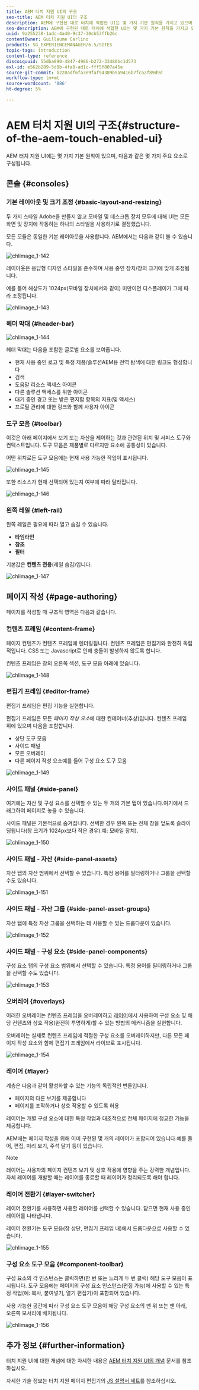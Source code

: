 ```yaml
---
title: AEM 터치 지원 UI의 구조
seo-title: AEM 터치 지원 UI의 구조
description: AEM에 구현된 대로 터치에 적합한 UI는 몇 가지 기본 원칙을 가지고 있으며 몇 가지 주요 요소로 구성됩니다
seo-description: AEM에 구현된 대로 터치에 적합한 UI는 몇 가지 기본 원칙을 가지고 있으며 몇 가지 주요 요소로 구성됩니다
uuid: 9a255238-1adc-4a40-9c37-30cb53ffb26c
contentOwner: Guillaume Carlino
products: SG_EXPERIENCEMANAGER/6.5/SITES
topic-tags: introduction
content-type: reference
discoiquuid: 55dba890-4847-4986-b272-33480bc1d573
exl-id: e562b289-5d8b-4fa8-ad1c-fff5f807a45e
source-git-commit: b220adf6fa3e9faf94389b9a9416b7fca2f89d9d
workflow-type: tm+mt
source-wordcount: '886'
ht-degree: 5%

---
```


# AEM 터치 지원 UI의 구조{#structure-of-the-aem-touch-enabled-ui}

AEM 터치 지원 UI에는 몇 가지 기본 원칙이 있으며, 다음과 같은 몇 가지 주요 요소로 구성됩니다.

## 콘솔 {#consoles}

### 기본 레이아웃 및 크기 조정 {#basic-layout-and-resizing}

두 가지 스타일 Adobe을 만들지 않고 모바일 및 데스크톱 장치 모두에 대해 UI는 모든 화면 및 장치에 작동하는 하나의 스타일을 사용하기로 결정했습니다.

모든 모듈은 동일한 기본 레이아웃을 사용합니다. AEM에서는 다음과 같이 볼 수 있습니다.

![chlimage_1-142](assets/chlimage_1-142.png)

레이아웃은 응답형 디자인 스타일을 준수하며 사용 중인 장치/창의 크기에 맞게 조정됩니다.

예를 들어 해상도가 1024px(모바일 장치에서와 같이) 미만이면 디스플레이가 그에 따라 조정됩니다.

![chlimage_1-143](assets/chlimage_1-143.png)

### 헤더 막대 {#header-bar}

![chlimage_1-144](assets/chlimage_1-144.png)

헤더 막대는 다음을 포함한 글로벌 요소를 보여줍니다.

* 현재 사용 중인 로고 및 특정 제품/솔루션AEM용 전역 탐색에 대한 링크도 형성합니다
* 검색
* 도움말 리소스 액세스 아이콘
* 다른 솔루션 액세스를 위한 아이콘
* 대기 중인 경고 또는 받은 편지함 항목의 지표(및 액세스)
* 프로필 관리에 대한 링크와 함께 사용자 아이콘

### 도구 모음 {#toolbar}

이것은 아래 페이지에서 보기 또는 자산을 제어하는 것과 관련된 위치 및 서피스 도구와 컨텍스트입니다. 도구 모음은 제품별로 다르지만 요소에 공통성이 있습니다.

어떤 위치로든 도구 모음에는 현재 사용 가능한 작업이 표시됩니다.

![chlimage_1-145](assets/chlimage_1-145.png)

또한 리소스가 현재 선택되어 있는지 여부에 따라 달라집니다.

![chlimage_1-146](assets/chlimage_1-146.png)

### 왼쪽 레일 {#left-rail}

왼쪽 레일은 필요에 따라 열고 숨길 수 있습니다.

* **타임라인**
* **참조**
* **필터**

기본값은 **컨텐츠 전용**(레일 숨김)입니다.

![chlimage_1-147](assets/chlimage_1-147.png)

## 페이지 작성 {#page-authoring}

페이지를 작성할 때 구조적 영역은 다음과 같습니다.

### 컨텐츠 프레임 {#content-frame}

페이지 컨텐츠가 컨텐츠 프레임에 렌더링됩니다. 컨텐츠 프레임은 편집기와 완전히 독립적입니다. CSS 또는 Javascript로 인해 충돌이 발생하지 않도록 합니다.

컨텐츠 프레임은 창의 오른쪽 섹션, 도구 모음 아래에 있습니다.

![chlimage_1-148](assets/chlimage_1-148.png)

### 편집기 프레임 {#editor-frame}

편집기 프레임은 편집 기능을 실현합니다.

편집기 프레임은 모든 *페이지 작성 요소*&#x200B;에 대한 컨테이너(추상)입니다. 컨텐츠 프레임 위에 있으며 다음을 포함합니다.

* 상단 도구 모음
* 사이드 패널
* 모든 오버레이
* 다른 페이지 작성 요소예를 들어 구성 요소 도구 모음

![chlimage_1-149](assets/chlimage_1-149.png)

### 사이드 패널 {#side-panel}

여기에는 자산 및 구성 요소를 선택할 수 있는 두 개의 기본 탭이 있습니다.여기에서 드래그하여 페이지로 놓을 수 있습니다.

사이드 패널은 기본적으로 숨겨집니다. 선택한 경우 왼쪽 또는 전체 창을 덮도록 슬라이딩됩니다(창 크기가 1024px보다 작은 경우).예: 모바일 장치).

![chlimage_1-150](assets/chlimage_1-150.png)

### 사이드 패널 - 자산 {#side-panel-assets}

자산 탭의 자산 범위에서 선택할 수 있습니다. 특정 용어를 필터링하거나 그룹을 선택할 수도 있습니다.

![chlimage_1-151](assets/chlimage_1-151.png)

### 사이드 패널 - 자산 그룹 {#side-panel-asset-groups}

자산 탭에 특정 자산 그룹을 선택하는 데 사용할 수 있는 드롭다운이 있습니다.

![chlimage_1-152](assets/chlimage_1-152.png)

### 사이드 패널 - 구성 요소 {#side-panel-components}

구성 요소 탭의 구성 요소 범위에서 선택할 수 있습니다. 특정 용어를 필터링하거나 그룹을 선택할 수도 있습니다.

![chlimage_1-153](assets/chlimage_1-153.png)

### 오버레이 {#overlays}

이러한 오버레이는 컨텐츠 프레임을 오버레이하고 [레이어](#layer)에서 사용하여 구성 요소 및 해당 컨텐츠와 상호 작용(완전히 투명하게)할 수 있는 방법의 메커니즘을 실현합니다.

오버레이는 실제로 컨텐츠 프레임에 적절한 구성 요소를 오버레이하지만, 다른 모든 페이지 작성 요소와 함께 편집기 프레임에서 라이브로 표시됩니다.

![chlimage_1-154](assets/chlimage_1-154.png)

### 레이어 {#layer}

계층은 다음과 같이 활성화할 수 있는 기능의 독립적인 번들입니다.

* 페이지의 다른 보기를 제공합니다
* 페이지를 조작하거나 상호 작용할 수 있도록 허용

레이어는 개별 구성 요소에 대한 특정 작업과 대조적으로 전체 페이지에 정교한 기능을 제공합니다.

AEM에는 페이지 작성을 위해 이미 구현된 몇 개의 레이어가 포함되어 있습니다.예를 들어, 편집, 미리 보기, 주석 달기 등이 있습니다.

>[!NOTE]
>
>레이어는 사용자의 페이지 컨텐츠 보기 및 상호 작용에 영향을 주는 강력한 개념입니다. 자체 레이어를 개발할 때는 레이어를 종료할 때 레이어가 정리되도록 해야 합니다.

### 레이어 전환기 {#layer-switcher}

레이어 전환기를 사용하면 사용할 레이어를 선택할 수 있습니다. 닫으면 현재 사용 중인 레이어를 나타냅니다.

레이어 전환기는 도구 모음(창 상단, 편집기 프레임 내)에서 드롭다운으로 사용할 수 있습니다.

![chlimage_1-155](assets/chlimage_1-155.png)

### 구성 요소 도구 모음 {#component-toolbar}

구성 요소의 각 인스턴스는 클릭하면(한 번 또는 느리게 두 번 클릭) 해당 도구 모음이 표시됩니다. 도구 모음에는 페이지의 구성 요소 인스턴스(편집 가능)에 사용할 수 있는 특정 작업(예: 복사, 붙여넣기, 열기 편집기)이 포함되어 있습니다.

사용 가능한 공간에 따라 구성 요소 도구 모음이 해당 구성 요소의 맨 위 또는 맨 아래, 오른쪽 모서리에 배치됩니다.

![chlimage_1-156](assets/chlimage_1-156.png)

## 추가 정보 {#further-information}

터치 지원 UI에 대한 개념에 대한 자세한 내용은 [AEM 터치 지원 UI의 개념](/help/sites-developing/touch-ui-concepts.md) 문서를 참조하십시오.

자세한 기술 정보는 터치 지원 페이지 편집기의 [JS 설명서 세트](https://helpx.adobe.com/experience-manager/6-5/sites/developing/using/reference-materials/jsdoc/ui-touch/editor-core/index.html)를 참조하십시오.
